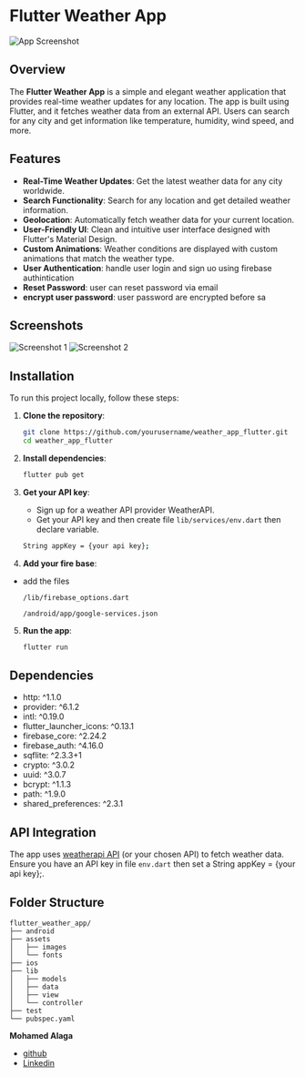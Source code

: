# Flutter Weather App

![App Screenshot](assets/images/Icon.png)

## Overview

The **Flutter Weather App** is a simple and elegant weather application that provides real-time weather updates for any location. The app is built using Flutter, and it fetches weather data from an external API. Users can search for any city and get information like temperature, humidity, wind speed, and more.

## Features

- **Real-Time Weather Updates**: Get the latest weather data for any city worldwide.
- **Search Functionality**: Search for any location and get detailed weather information.
- **Geolocation**: Automatically fetch weather data for your current location.
- **User-Friendly UI**: Clean and intuitive user interface designed with Flutter's Material Design.
- **Custom Animations**: Weather conditions are displayed with custom animations that match the weather type.
- **User Authentication**: handle user login and sign uo using firebase authintication
- **Reset Password**: user can reset password via email
- **encrypt user password**: user password are encrypted before sa


## Screenshots
![Screenshot 1](./assets/images/Screenshot1.png)
![Screenshot 2](./assets/images/Screenshot2.png)

## Installation
To run this project locally, follow these steps:

1. **Clone the repository**:
    ```bash
    git clone https://github.com/yourusername/weather_app_flutter.git
    cd weather_app_flutter
    ```

2. **Install dependencies**:
    ```bash
    flutter pub get
    ```

3. **Get your API key**:
    - Sign up for a weather API provider WeatherAPI.
    - Get your API key and then create file `lib/services/env.dart` then declare variable.
    ```bash
    String appKey = {your api key};
    ```

4. **Add your fire base**:
- add the files

      /lib/firebase_options.dart

      /android/app/google-services.json

5. **Run the app**:
    ```bash
    flutter run
    ```
## Dependencies
-  http: ^1.1.0
-  provider: ^6.1.2
-  intl: ^0.19.0
-  flutter_launcher_icons: ^0.13.1
-  firebase_core: ^2.24.2
-  firebase_auth: ^4.16.0
-  sqflite: ^2.3.3+1
-  crypto: ^3.0.2
-  uuid: ^3.0.7
-  bcrypt: ^1.1.3
-  path: ^1.9.0
-  shared_preferences: ^2.3.1

## API Integration
The app uses [weatherapi API](https://www.weatherapi.com/) (or your chosen API) to fetch weather data. Ensure you have an API key in file `env.dart` then set a String appKey = {your api key};.

## Folder Structure
```plaintext
flutter_weather_app/
├── android
├── assets
│   ├── images
│   └── fonts
├── ios
├── lib
│   ├── models
│   ├── data
│   ├── view
│   └── controller
├── test
└── pubspec.yaml
```

**Mohamed Alaga**
- [github](https://github.com/MohamedAlaga)
- [Linkedin](https://www.linkedin.com/in/mohamed-alaga-aab4a5246/)
